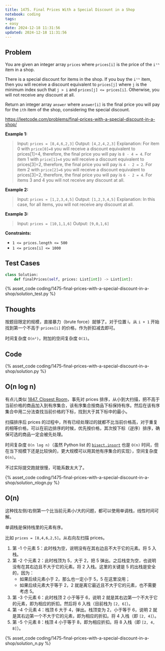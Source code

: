 ```yaml
---
title: 1475. Final Prices With a Special Discount in a Shop
notebook: coding
tags:
- easy
date: 2024-12-18 11:31:56
updated: 2024-12-18 11:31:56
---
```

## Problem

You are given an integer array `prices` where `prices[i]` is the price of the `iᵗʰ` item in a shop.

There is a special discount for items in the shop. If you buy the `iᵗʰ` item, then you will receive a discount equivalent to `prices[j]` where `j` is the minimum index such that `j > i` and `prices[j] <= prices[i]`. Otherwise, you will not receive any discount at all.

Return an integer array `answer` where `answer[i]` is the final price you will pay for the `ith` item of the shop, considering the special discount.

<https://leetcode.com/problems/final-prices-with-a-special-discount-in-a-shop/>

**Example 1:**

> Input: `prices = [8,4,6,2,3]`
> Output: `[4,2,4,2,3]`
> Explanation:
> For item 0 with `price[0]=8` you will receive a discount equivalent to prices[1]=4, therefore, the final price you will pay is `8 - 4 = 4`.
> For item 1 with `price[1]=4` you will receive a discount equivalent to prices[3]=2, therefore, the final price you will pay is `4 - 2 = 2`.
> For item 2 with `price[2]=6` you will receive a discount equivalent to prices[3]=2, therefore, the final price you will pay is `6 - 2 = 4`.
> For items 3 and 4 you will not receive any discount at all.

**Example 2:**

> Input: `prices = [1,2,3,4,5]`
> Output: `[1,2,3,4,5]`
> Explanation: In this case, for all items, you will not receive any discount at all.

**Example 3:**

> Input: `prices = [10,1,1,6]`
> Output: `[9,0,1,6]`

**Constraints:**

- `1 <= prices.length <= 500`
- `1 <= prices[i] <= 1000`

## Test Cases

``` python
class Solution:
    def finalPrices(self, prices: List[int]) -> List[int]:
```

{% asset_code coding/1475-final-prices-with-a-special-discount-in-a-shop/solution_test.py %}

## Thoughts

按题目限定的规模，直接暴力（brute force）就够了。对于位置 i，从 `i + 1` 开始找到第一个不高于 `prices[i]` 的价格，作为折扣减去即可。

时间复杂度 `O(n²)`，附加的空间复杂度 `O(1)`。

## Code

{% asset_code coding/1475-final-prices-with-a-special-discount-in-a-shop/solution.py %}

## O(n log n)

有点儿类似 [1847. Closest Room](1847-closest-room)，事先对 prices 排序，从小到大扫描，把不高于当前价格的商品加入到有序集合，该有序集合按商品下标保持有序。然后在该有序集合中用二分法查找当前价格的下标，找到大于其下标中的最小。

扫描排序后 prices 的过程中，所有已经处理过的就都不比当前价格高，对于重复的相等价格，可以在前边排序的时候，优先按价格，其次按下标（逆序）排序，确保可选的商品一定会被先处理。

时间复杂度 `O(n log n)`（虽然 Python list 的 [`bisect.insort`](https://docs.python.org/3/library/bisect.html#bisect.insort) 也是 `O(n)` 时间，但在当下规模下还是比较快的，更大规模可以用其他有序集合的实现），空间复杂度 `O(n)`。

不过实际提交跑就很慢，可能系数太大了。

{% asset_code coding/1475-final-prices-with-a-special-discount-in-a-shop/solution_nlogn.py %}

## O(n)

这种找左侧/右侧第一个比当前元素小/大的问题，都可以使用单调栈，线性时间可解。

单调栈是保持栈里的元素有序。

比如 `prices = [8,4,6,2,5]`。从右向左扫描 prices。

1. 第 -1 个元素 5：此时栈为空，说明没有在其右边且不大于它的元素。将 5 入栈。
2. 第 -2 个元素 2：此时栈顶为 5，大于 2，把 5 弹出。之后栈变为空，也说明没有在其右边且不大于它的元素。将 2 入栈。这里的关键是 5 的出栈是安全的，因为：
   - 如果后续元素小于 2，那么也一定小于 5，5 在这里没用；
   - 如果后续元素大于等于 2，2 就是离它最近且不大于它的元素，也不需要考虑 5。
3. 第 -3 个元素 6：此时栈顶 2 小于等于 6，说明 2 就是其右边第一个不大于它的元素，即为相应的折扣。然后将 6 入栈（目前栈为 `[2, 6]`）。
4. 第 -4 个元素 4：栈顶 6 大于 4，弹出。栈顶变为 2，小于等于 6，说明 2 就是其右边第一个不大于它的元素，即为相应的折扣。将 4 入栈（即 `[2, 4]`）。
5. 第 -5 个元素 8：栈顶 4 小于等于 8，即为相应折扣。将 8 入栈（即 `[2, 4, 8]`）。

{% asset_code coding/1475-final-prices-with-a-special-discount-in-a-shop/solution_n.py %}

